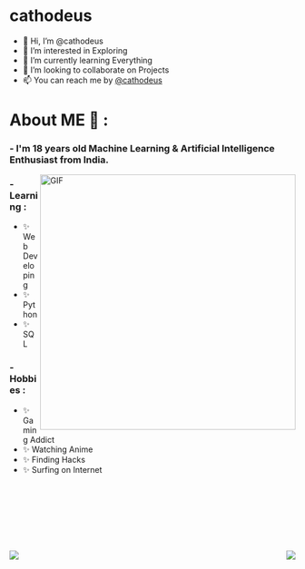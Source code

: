 # cathodeus

- 👋 Hi, I’m @cathodeus
- 👀 I’m interested in Exploring
- 🌱 I’m currently learning Everything
- 💞️ I’m looking to collaborate on Projects
- 📫 You can reach me by <a href="mailto:abhisinghkirad7@gmail.com">@cathodeus</a>

# About ME 💬 :

### - I'm 18 years  old Machine Learning & Artificial Intelligence Enthusiast from India.

<img hight="320" width="450" alt="GIF" align="right" src="https://giffiles.alphacoders.com/140/14018.gif">

### - Learning :
- ✨ Web Developing
- ✨ Python
- ✨ SQL

### - Hobbies : 
- ✨ Gaming Addict
- ✨ Watching Anime
- ✨ Finding Hacks
- ✨ Surfing on Internet

</br>
</br>
</br>
</br>
</br>
</br>
</br>


<a href="https://github.com/anodeus">
 
 <img align="right" src="https://github-readme-stats.vercel.app/api?username=cathodeus&count_private=true&include_all_commits=true&theme=radical" />


  <img align="left" src="https://github-readme-stats.vercel.app/api/top-langs/?username=cathodeus&theme=light&hide_langs_below=1" />
 






</a>






